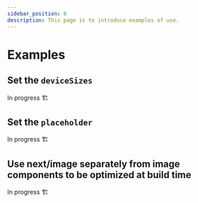```yaml
---
sidebar_position: 6
description: This page is to introduce examples of use.
---
```


# Examples

## Set the `deviceSizes`

In progress 🏗

## Set the `placeholder`

In progress 🏗

## Use next/image separately from image components to be optimized at build time

In progress 🏗
